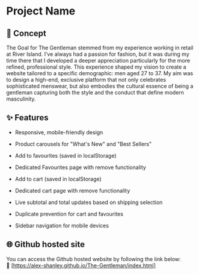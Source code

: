 # Project Name

## 🧠 Concept

The Goal for The Gentleman stemmed from my experience working in retail at River Island. I’ve always had a passion for fashion, but it was during my time there that I developed a deeper appreciation particularly for the more refined, professional style. This experience shaped my vision to create a website tailored to a specific demographic: men aged 27 to 37. My aim was to design a high-end, exclusive platform that not only celebrates sophisticated menswear, but also embodies the cultural essence of being a gentleman capturing both the style and the conduct that define modern masculinity.

## ✨ Features

- Responsive, mobile-friendly design

- Product carousels for "What's New" and "Best Sellers"

- Add to favourites (saved in localStorage)

- Dedicated Favourites page with remove functionality

- Add to cart (saved in localStorage)

- Dedicated cart page with remove functionality

- Live subtotal and total updates based on shipping selection

- Duplicate prevention for cart and favourites

- Sidebar navigation for mobile devices

## 🌐 Github hosted site

You can access the Github hosted website by following the link below:  
🔗 [https://alex-shanley.github.io/The-Gentleman/index.html]






